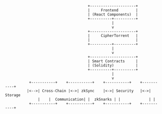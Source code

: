                                           +---------------------+
                                          |     Frontend        |
                                          | (React Components)  |
                                          +----------+----------+
                                                     |
                                                     v
                                          +---------------------+
                                          |     CipherTorrent   |
                                          |                     |
                                          +----------+----------+
                                                     |
                                                     v
                                          +---------------------+
                                          | Smart Contracts     |
                                          | (Solidity)          |
                                          +----------+----------+
                                                     |
                                                     v
               +-----------+    +-----------+    +-----------+    +-----------+
              |<-->| Cross-Chain |<->| zkSync    |<->| Security   |<->| Storage    
                   |    |  Communication| |  zkSnarks | |             | |             
               +-----------+    +-----------+    +-----------+    +-----------+
